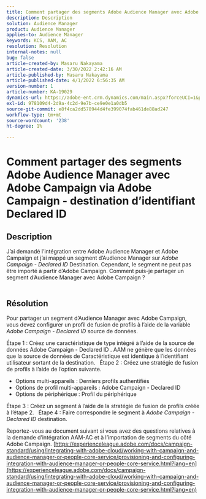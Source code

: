 ```yaml
---
title: Comment partager des segments Adobe Audience Manager avec Adobe Campaign via Adobe Campaign - destination d’identifiant Declared ID
description: Description
solution: Audience Manager
product: Audience Manager
applies-to: Audience Manager
keywords: KCS, AAM, AC
resolution: Resolution
internal-notes: null
bug: false
article-created-by: Masaru Nakayama
article-created-date: 3/30/2022 2:42:16 AM
article-published-by: Masaru Nakayama
article-published-date: 4/1/2022 6:56:35 AM
version-number: 1
article-number: KA-19029
dynamics-url: https://adobe-ent.crm.dynamics.com/main.aspx?forceUCI=1&pagetype=entityrecord&etn=knowledgearticle&id=4c9db0fe-d2af-ec11-9840-0022480bd623
exl-id: 978109d4-2d9a-4c2d-9e7b-ce9e0e1a0db5
source-git-commit: e8f4ca2dd578944d4fe399074fab461de88ad247
workflow-type: tm+mt
source-wordcount: '238'
ht-degree: 1%

---
```


# Comment partager des segments Adobe Audience Manager avec Adobe Campaign via Adobe Campaign - destination d’identifiant Declared ID

## Description

J’ai demandé l’intégration entre Adobe Audience Manager et Adobe Campaign et j’ai mappé un segment d’Audience Manager sur *Adobe Campaign - Declared ID* Destination. Cependant, le segment ne peut pas être importé à partir d’Adobe Campaign. Comment puis-je partager un segment d’Audience Manager avec Adobe Campaign ?
<br> 

## Résolution


Pour partager un segment d’Audience Manager avec Adobe Campaign, vous devez configurer un profil de fusion de profils à l’aide de la variable *Adobe Campaign - Declared ID* source de données.

Étape 1 : Créez une caractéristique de type intégré à l’aide de la source de données Adobe Campaign - Declared ID .
AAM ne génère que les données que la source de données de Caractéristique est identique à l’identifiant utilisateur sortant de la destination.
 
Étape 2 : Créez une stratégie de fusion de profils à l’aide de l’option suivante.

- Options multi-appareils : Derniers profils authentifiés
- Options de profil multi-appareils : Adobe Campaign - Declared ID
- Options de périphérique : Profil du périphérique


Étape 3 : Créez un segment à l’aide de la stratégie de fusion de profils créée à l’étape 2.
 
Étape 4 : Faire correspondre le segment à *Adobe Campaign - Declared ID* destination.

Reportez-vous au document suivant si vous avez des questions relatives à la demande d’intégration AAM-AC et à l’importation de segments du côté Adobe Campaign.
[https://experienceleague.adobe.com/docs/campaign-standard/using/integrating-with-adobe-cloud/working-with-campaign-and-audience-manager-or-people-core-service/provisioning-and-configuring-integration-with-audience-manager-or-people-core-service.html?lang=en](https://experienceleague.adobe.com/docs/campaign-standard/using/integrating-with-adobe-cloud/working-with-campaign-and-audience-manager-or-people-core-service/provisioning-and-configuring-integration-with-audience-manager-or-people-core-service.html?lang=en)
